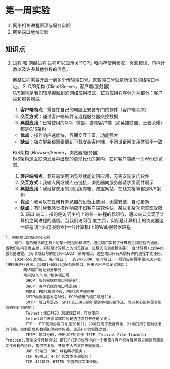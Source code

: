 # 第一周实验
1. 网络相关进程原理与服务实验
2. 网络端口地址实验

## 知识点
   1. 进程 和 网络进程
        进程可以显示关于CPU 和内存使用状况、页面错误、句柄计数以及许多其他参数的信息。

        网络进程需要开启一到多个传输端口号。这些端口号就是所谓的网络端口地址。
    2. C/S架构 (Client/Server，客户端/服务器)      
        C/S架构是我们较早接触到的网络应用模式，它将应用程序分为两部分：客户端和服务器端。     
        1. **客户端特点**：需要在自己的电脑上安装专门的软件（客户端程序）      
        2. **交互方式**：通过客户端软件与远程服务器交换数据    
        3. **典型应用**：日常使用的QQ、微信、游戏客户端（如英雄联盟、王者荣耀）都是C/S架构  

        - **优点**：操作响应速度快，界面交互丰富，功能强大    
        - **缺点**：每次更新都需要重新下载安装客户端，不同设备间使用体验不一致   
        
        B/S架构 (Browser/Server，浏览器/服务器)      
        B/S架构是互联网发展中出现的更现代化的架构，它将客户端统一为Web浏览器。      

        1. **客户端特点**：我只需使用浏览器就能访问应用，无需安装专门软件      
        2. **交互方式**：我输入网址或点击链接，浏览器向服务器请求页面并展示     
        3. **典型应用**：我经常使用的网页版邮箱、淘宝网站、在线文档等都是B/S架构       

        - **优点**：我可以在任何有浏览器的设备上使用，无需安装，自动更新
        - **缺点**：有时候我感觉操作响应不如客户端软件快，某些复杂功能实现受限
    3. 端口
        端口：指的是访问主机上的某一进程的标识符，通过端口实现了计算机之间进程的通信。当我们访问百
    度主页，实际是计算机上的浏览器这一进程访问百度服务器(一台计算机)上的Web服务器进程。    

    4. 网络端口地址划分示例
        端口：指的是访问主机上的某一进程的标识符，通过端口实现了计算机之间进程的通信。当我们访问百度主页，实际是计算机上的浏览器这一进程访问百度服务器(一台计算机)上的Web服务器进程。有关端口号的划分0~1023：系统端口，这些端口只有系统特许的进程才能使用。
        1024~65535端口，用户端口；  1024~5000：临时端口，一般的应用程序使用1024到4999来进行通讯。5001~65535：服务器端口，用来给用户自定义端口；
            网络端口地址划分示例
            常用的TCP,UDP相关端口号
             DHCP：服务器端的端口号是67；
             DHCP：客户机端的端口号是68；
             POP3：POP3接收协议，POP3客户端使用
             SMTP向服务器发送邮件。POP3使用的端口号是110；
             SMTP：端口号是25，SMTP真正关心的不是邮件如何被传送，而只关心邮件是否能顺利到达目的地；
             Telnet：端口号23 测试端口号，可以使用
             telnet命令来测试端口号是否正常打开还是关闭；
             FTP： FTP使用的端口号是20和21。20端口用于数据传输，21端口用于控制信息的传输，控制信息和数据能够同时传输，这是FTP的特殊之处。
             TFTP：端口号69，使用UDP的连接 TFTP（Trivial File Transfer Protocol,简单文件传输协议）是TCP/IP协议族中的一个用来在客户机与服务器之间进行简单文件传输的协议，提供不复杂、开销不大的文件传输服务。
             UDP 53端口：DNS 域名解析服务；
             TCP 80端口：HTTP 超文本传输服务；
             TCP 443端口：HTTPS 加密的超文本传输。
